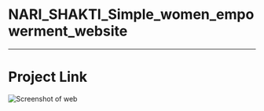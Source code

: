 # NARI_SHAKTI_Simple_women_empowerment_website
---
# Project Link
![Screenshot of web](https://myoctocat.com/assets/images/base-octocat.svg)
